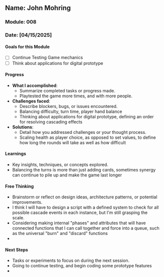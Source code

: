 <!-- Markdown Docs: https://docs.github.com/en/get-started/writing-on-github/getting-started-with-writing-and-formatting-on-github/basic-writing-and-formatting-syntax -->
## Name: John Mohring
### Module: 008

<!-- Repeat the below as needed-->
### Date: [04/15/2025]

#### Goals for this Module
- [ ] Continue Testing Game mechanics
- [ ] Think about applications for digital prototype

#### Progress
- **What I accomplished**:
  - Summarize completed tasks or progress made.
  - Playtested the game more times, and with more people.<!--Your entry here or N/A if not applicable for this entry-->
- **Challenges faced**:
  - Describe blockers, bugs, or issues encountered.
  - Balancing difficulty, turn time, player hand balance
  - Thinking about applications for digital prototype, defining an order for resolving cascading effects 
    <!--Your entry here or N/A if not applicable for this entry-->
- **Solutions**:
  - Detail how you addressed challenges or your thought process.
  - Scaling health as player choice, as opposed to set values, to define how long the rounds will take as well as how difficult <!--Your entry here or N/A if not applicable for this entry-->

#### Learnings
- Key insights, techniques, or concepts explored.
- Balancing the turns is more than just adding cards, sometimes synergy can continue to pile up and make the game last longer
<!--Your entry here or N/A if not applicable for this entry-->

#### Free Thinking
- Brainstorm or reflect on design ideas, architecture patterns, or potential improvements.
- I think I will have to design a script with a defined system to check for all possible cascade events in each instance, but I'm still grasping the scale.
- Considering making internal "phases" and attributes that will have connected functions that I can call together and force into a queue, such as the universal "burn" and "discard" functions
-  <!--Your entry here or N/A if not applicable for this entry-->
<!--

- Example prompts:
  - "What if the player interactions were asynchronous instead of real-time?"
  - "How could ECS improve performance in this system?"
  - "Does my current design support scalability? How can it improve?"
  
-->

#### Next Steps
- Tasks or experiments to focus on during the next session.
- Going to continue testing, and begin coding some prototype features
-  <!--Your entry here or N/A if not applicable for this entry-->
